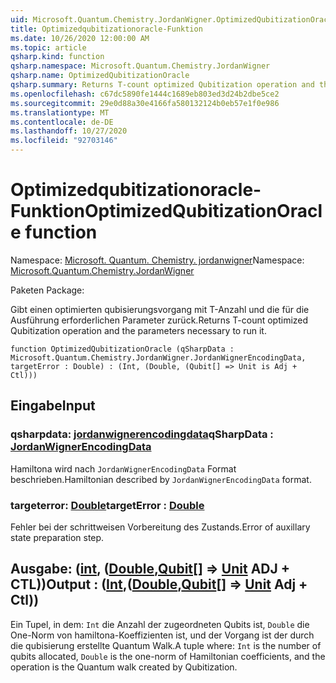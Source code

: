 ```yaml
---
uid: Microsoft.Quantum.Chemistry.JordanWigner.OptimizedQubitizationOracle
title: Optimizedqubitizationoracle-Funktion
ms.date: 10/26/2020 12:00:00 AM
ms.topic: article
qsharp.kind: function
qsharp.namespace: Microsoft.Quantum.Chemistry.JordanWigner
qsharp.name: OptimizedQubitizationOracle
qsharp.summary: Returns T-count optimized Qubitization operation and the parameters necessary to run it.
ms.openlocfilehash: c67dc5890fe1444c1689eb803ed3d24b2dbe5ce2
ms.sourcegitcommit: 29e0d88a30e4166fa580132124b0eb57e1f0e986
ms.translationtype: MT
ms.contentlocale: de-DE
ms.lasthandoff: 10/27/2020
ms.locfileid: "92703146"
---
```

# <a name="optimizedqubitizationoracle-function"></a><span data-ttu-id="fe2f5-102">Optimizedqubitizationoracle-Funktion</span><span class="sxs-lookup"><span data-stu-id="fe2f5-102">OptimizedQubitizationOracle function</span></span>

<span data-ttu-id="fe2f5-103">Namespace: [Microsoft. Quantum. Chemistry. jordanwigner](xref:Microsoft.Quantum.Chemistry.JordanWigner)</span><span class="sxs-lookup"><span data-stu-id="fe2f5-103">Namespace: [Microsoft.Quantum.Chemistry.JordanWigner](xref:Microsoft.Quantum.Chemistry.JordanWigner)</span></span>

<span data-ttu-id="fe2f5-104">Paketen [](https://nuget.org/packages/)</span><span class="sxs-lookup"><span data-stu-id="fe2f5-104">Package: [](https://nuget.org/packages/)</span></span>


<span data-ttu-id="fe2f5-105">Gibt einen optimierten qubisierungsvorgang mit T-Anzahl und die für die Ausführung erforderlichen Parameter zurück.</span><span class="sxs-lookup"><span data-stu-id="fe2f5-105">Returns T-count optimized Qubitization operation and the parameters necessary to run it.</span></span>

```qsharp
function OptimizedQubitizationOracle (qSharpData : Microsoft.Quantum.Chemistry.JordanWigner.JordanWignerEncodingData, targetError : Double) : (Int, (Double, (Qubit[] => Unit is Adj + Ctl)))
```


## <a name="input"></a><span data-ttu-id="fe2f5-106">Eingabe</span><span class="sxs-lookup"><span data-stu-id="fe2f5-106">Input</span></span>

### <a name="qsharpdata--jordanwignerencodingdata"></a><span data-ttu-id="fe2f5-107">qsharpdata: [jordanwignerencodingdata](xref:Microsoft.Quantum.Chemistry.JordanWigner.JordanWignerEncodingData)</span><span class="sxs-lookup"><span data-stu-id="fe2f5-107">qSharpData : [JordanWignerEncodingData](xref:Microsoft.Quantum.Chemistry.JordanWigner.JordanWignerEncodingData)</span></span>

<span data-ttu-id="fe2f5-108">Hamiltona wird nach `JordanWignerEncodingData` Format beschrieben.</span><span class="sxs-lookup"><span data-stu-id="fe2f5-108">Hamiltonian described by `JordanWignerEncodingData` format.</span></span>


### <a name="targeterror--double"></a><span data-ttu-id="fe2f5-109">targeterror: [Double](xref:microsoft.quantum.lang-ref.double)</span><span class="sxs-lookup"><span data-stu-id="fe2f5-109">targetError : [Double](xref:microsoft.quantum.lang-ref.double)</span></span>

<span data-ttu-id="fe2f5-110">Fehler bei der schrittweisen Vorbereitung des Zustands.</span><span class="sxs-lookup"><span data-stu-id="fe2f5-110">Error of auxillary state preparation step.</span></span>



## <a name="output--intdoublequbit--unit-adj--ctl"></a><span data-ttu-id="fe2f5-111">Ausgabe: ([int](xref:microsoft.quantum.lang-ref.int), ([Double](xref:microsoft.quantum.lang-ref.double),[Qubit](xref:microsoft.quantum.lang-ref.qubit)[] => [Unit](xref:microsoft.quantum.lang-ref.unit) ADJ + CTL))</span><span class="sxs-lookup"><span data-stu-id="fe2f5-111">Output : ([Int](xref:microsoft.quantum.lang-ref.int),([Double](xref:microsoft.quantum.lang-ref.double),[Qubit](xref:microsoft.quantum.lang-ref.qubit)[] => [Unit](xref:microsoft.quantum.lang-ref.unit) Adj + Ctl))</span></span>

<span data-ttu-id="fe2f5-112">Ein Tupel, in dem: `Int` die Anzahl der zugeordneten Qubits ist, `Double` die One-Norm von hamiltona-Koeffizienten ist, und der Vorgang ist der durch die qubisierung erstellte Quantum Walk.</span><span class="sxs-lookup"><span data-stu-id="fe2f5-112">A tuple where: `Int` is the number of qubits allocated, `Double` is the one-norm of Hamiltonian coefficients, and the operation is the Quantum walk created by Qubitization.</span></span>